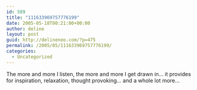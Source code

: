 ```yaml
---
id: 589
title: "111633969757776199"
date: 2005-05-18T00:21:00+00:00
author: deline
layout: post
guid: http://delineneo.com/?p=475
permalink: /2005/05/111633969757776199/
categories:
  - Uncategorized
---
```

The more and more I listen, the more and more I get drawn in&#8230; it provides for inspiration, relaxation, thought provoking&#8230; and a whole lot more&#8230;